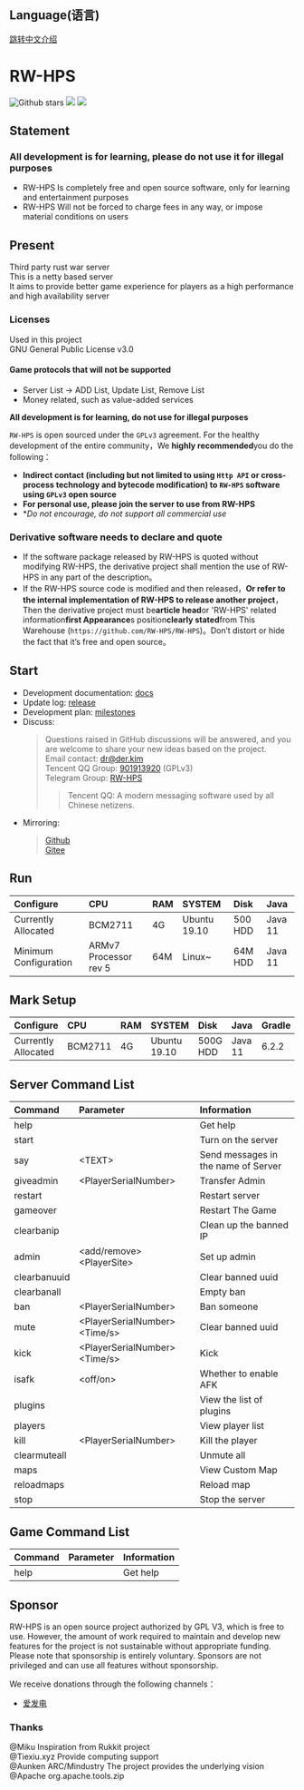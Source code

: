 ## Language(语言)  

[跳转中文介绍](https://github.com/RW-HPS/RW-HPS/blob/master/README-CN.md)  

# RW-HPS
![Github stars](https://img.shields.io/github/stars/RW-HPS/RW-HPS.svg)
![](https://github.com/RW-HPS/RW-HPS/actions/workflows/gradle.yml/badge.svg?branch=master)
[![](https://jitpack.io/v/RW-HPS/RW-HPS.svg)](https://jitpack.io/#RW-HPS/RW-HPS)  


## Statement
### All development is for learning, please do not use it for illegal purposes
- RW-HPS Is completely free and open source software, only for learning and entertainment purposes
- RW-HPS Will not be forced to charge fees in any way, or impose material conditions on users

## Present
Third party rust war server  
This is a netty based server  
It aims to provide better game experience for players as a high performance and high availability server

### Licenses
Used in this project  
GNU General Public License v3.0

#### Game protocols that will not be supported
- Server List -> ADD List, Update List, Remove List  
- Money related, such as value-added services  

**All development is for learning, do not use for illegal purposes** 

`RW-HPS` is open sourced under the `GPLv3` agreement. For the healthy development of the entire community，We **highly recommended**you do the following：

- **Indirect contact (including but not limited to using `Http API` or cross-process technology and bytecode modification) to `RW-HPS` software using `GPLv3` open source**
- **For personal use, please join the server to use from RW-HPS**
- **Do not encourage, do not support all commercial use*

### Derivative software needs to declare and quote

- If the software package released by RW-HPS is quoted without modifying RW-HPS, the derivative project shall mention the use of RW-HPS in any part of the description。
- If the RW-HPS source code is modified and then released，**Or refer to the internal implementation of RW-HPS to release another project**，Then the derivative project must be**article head**or 'RW-HPS' related information**first Appearance**s position**clearly stated**from This Warehouse (`https://github.com/RW-HPS/RW-HPS`)。Don’t distort or hide the fact that it’s free and open source。


## Start
- Development documentation: [docs](https://github.com/RW-HPS/RW-HPS/wiki)  
- Update log: [release](https://github.com/RW-HPS/RW-HPS/releases)  
- Development plan: [milestones](https://github.com/RW-HPS/RW-HPS/milestones)  
- Discuss:
  > Questions raised in GitHub discussions will be answered, and you are welcome to share your new ideas based on the project.  
  > Email contact: dr@der.kim  
  > Tencent QQ Group: [901913920](https://qm.qq.com/cgi-bin/qm/qr?k=qhJ6ekYF9pD9jO6j8H2rZw8ePAVypoU0&jump_from=webapi) (GPLv3)  
  > Telegram Group: [RW-HPS](https://t.me/RW_HPS)  
  >> Tencent QQ: A modern messaging software used by all Chinese netizens.  
- Mirroring:
  > [Github](https://github.com/RW-HPS/RW-HPS)  
  > [Gitee](https://gitee.com/derdct/RW-HPS)

## Run

| Configure 		| CPU             | RAM 	| SYSTEM 			| Disk 	| Java      |
|:--- 		|:---             |:---     |:---           |:---       |:---       |
| Currently Allocated 	| BCM2711         | 4G      | Ubuntu 19.10  | 500 HDD  | Java 11   |
| Minimum Configuration 	| ARMv7 Processor rev 5  | 64M      | Linux~  | 64M HDD  | Java 11   |

## Mark Setup

| Configure 		| CPU             | RAM 	| SYSTEM 			| Disk 	| Java      | Gradle    |
|:--- 		|:---             |:--- 	|:--- 			|:---      	|:---       |:---       |
| Currently Allocated 	| BCM2711         | 4G 		| Ubuntu 19.10 	| 500G HDD 	| Java 11    | 6.2.2     |

## Server Command List

| Command 					 | Parameter 																						 | Information 									 |
|:--- 					 |:--- 																						 |:--- 									 |
| help 		              |                                                  										 | Get help 		 |
| start                  |                                                  										 | Turn on the server 						 |
| say 		      | &lt;TEXT&gt;                                                  										 | Send messages in the name of Server 				 |
| giveadmin                | &lt;PlayerSerialNumber&gt; 																 | Transfer Admin       		         |
| restart 			 | 																							 | Restart server 				 |
| gameover 				 |  	 | Restart The Game               				 |
| clearbanip          		 |                                                  										 | Clean up the banned IP               	 |
| admin          		 |&lt;add/remove&gt; &lt;PlayerSite&gt;                                                  										 | Set up admin               			 |
| clearbanuuid          		 |                               	   											 | Clear banned uuid               			 |
| clearbanall          		 |                               	   											 | Empty ban               			 |
| ban          		 | &lt;PlayerSerialNumber&gt;                                 	   											 | Ban someone               			 |
| mute          		 |  &lt;PlayerSerialNumber&gt;  &lt;Time/s&gt;                             	   											 | Clear banned uuid               			 |
| kick          		 |  &lt;PlayerSerialNumber&gt;  &lt;Time/s&gt;                             	   											 | Kick               			 |
| isafk          		 |  &lt;off/on&gt;                             	   											 | Whether to enable AFK               			 |
| plugins          		 |                               	   											 | View the list of plugins               			 |
| players          		 |                               	   											 | View player list               			 |
| kill          		 | &lt;PlayerSerialNumber&gt;                             	   											 | Kill the player               			 |
| clearmuteall          		 |                               	   											 | Unmute all               			 |
| maps          		 |                               	   											 | View Custom Map               			 |
| reloadmaps          		 |                               	   											 | Reload map               			 |
| stop          		 |                               	   											 | Stop the server               			 |


## Game Command List

| Command 			| Parameter 												 | Information 										 |
|:---           |:--- 												 |:--- 										 |
| help      |   | Get help 									 |

## Sponsor
RW-HPS is an open source project authorized by GPL V3, which is free to use. However, the amount of work required to maintain and develop new features for the project is not sustainable without appropriate funding.  
Please note that sponsorship is entirely voluntary. Sponsors are not privileged and can use all features without sponsorship.

We receive donations through the following channels：
+ [爱发电](https://afdian.net/@derdct)

### Thanks  
@Miku Inspiration from Rukkit project  
@Tiexiu.xyz Provide computing support  
@Aunken ARC/Mindustry The project provides the underlying vision  
@Apache org.apache.tools.zip  
